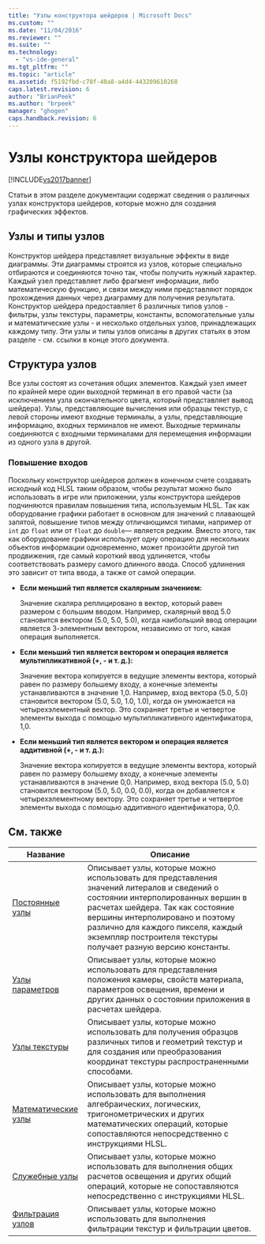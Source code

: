 ```yaml
---
title: "Узлы конструктора шейдеров | Microsoft Docs"
ms.custom: ""
ms.date: "11/04/2016"
ms.reviewer: ""
ms.suite: ""
ms.technology: 
  - "vs-ide-general"
ms.tgt_pltfrm: ""
ms.topic: "article"
ms.assetid: f5192fbd-c78f-40a8-a4d4-443209610268
caps.latest.revision: 6
author: "BrianPeek"
ms.author: "brpeek"
manager: "ghogen"
caps.handback.revision: 6
---
```

# Узлы конструктора шейдеров
[!INCLUDE[vs2017banner](../code-quality/includes/vs2017banner.md)]

Статьи в этом разделе документации содержат сведения о различных узлах конструктора шейдеров, которые можно для создания графических эффектов.  
  
## Узлы и типы узлов  
 Конструктор шейдера представляет визуальные эффекты в виде диаграммы.  Эти диаграммы строятся из узлов, которые специально отбираются и соединяются точно так, чтобы получить нужный характер.  Каждый узел представляет либо фрагмент информации, либо математическую функцию, и связи между ними представляют порядок прохождения данных через диаграмму для получения результата.  Конструктор шейдера предоставляет 6 различных типов узлов \- фильтры, узлы текстуры, параметры, константы, вспомогательные узлы и математические узлы \- и несколько отдельных узлов, принадлежащих каждому типу.  Эти узлы и типы узлов описаны в других статьях в этом разделе \- см. ссылки в конце этого документа.  
  
## Структура узлов  
 Все узлы состоят из сочетания общих элементов.  Каждый узел имеет по крайней мере один выходной терминал в его правой части \(за исключением узла окончательного цвета, который представляет вывод шейдера\).  Узлы, представляющие вычисления или образцы текстур, с левой стороны имеют входные терминалы, а узлы, представляющие информацию, входных терминалов не имеют.  Выходные терминалы соединяются с входными терминалами для перемещения информации из одного узла в другой.  
  
### Повышение входов  
 Поскольку конструктор шейдеров должен в конечном счете создавать исходный код HLSL таким образом, чтобы результат можно было использовать в игре или приложении, узлы конструктора шейдеров подчиняются правилам повышения типа, используемым HLSL.  Так как оборудование графики работает в основном для значений с плавающей запятой, повышение типов между отличающимся типами, например от `int` до `float` или от `float` до `double`— является редким.  Вместо этого, так как оборудование графики использует одну операцию для нескольких объектов информации одновременно, может произойти другой тип продвижения, где самый короткий ввод удлиняется, чтобы соответствовать размеру самого длинного ввода.  Способ удлинения это зависит от типа ввода, а также от самой операции.  
  
-   **Если меньший тип является скалярным значением:**  
  
     Значение скаляра реплицировано в вектор, который равен размером с большим вводом.  Например, скалярный ввод 5.0 становится вектором \(5.0, 5.0, 5.0\), когда наибольший ввод операции является 3\-элементным вектором, независимо от того, какая операция выполняется.  
  
-   **Если меньший тип является вектором и операция является мультипликативной \(\+, \- и т. д.\):**  
  
     Значение вектора копируется в ведущие элементы вектора, который равен по размеру большему входу, а конечные элементы устанавливаются в значение 1,0.  Например, вход вектора \(5.0, 5.0\) становится вектором \(5.0, 5.0, 1.0, 1.0\), когда он умножается на четырехэлементный вектор.  Это сохраняет третье и четвертое элементы выхода с помощью мультипликативного идентификатора, 1,0.  
  
-   **Если меньший тип является вектором и операция является аддитивной \(\+, \- и т. д.\):**  
  
     Значение вектора копируется в ведущие элементы вектора, который равен по размеру большему входу, а конечные элементы устанавливаются в значение 0,0.  Например, вход вектора \(5.0, 5.0\) становится вектором \(5.0, 5.0, 0.0, 0.0\), когда он добавляется к четырехэлементному вектору.  Это сохраняет третье и четвертое элементы выхода с помощью аддитивного идентификатора, 0,0.  
  
## См. также  
  
|Название|Описание|  
|--------------|--------------|  
|[Постоянные узлы](../designers/constant-nodes.md)|Описывает узлы, которые можно использовать для представления значений литералов и сведений о состоянии интерполированных вершин в расчетах шейдера.  Так как состояние вершины интерполировано и поэтому различно для каждого пикселя, каждый экземпляр построителя текстуры получает разную версию константы.|  
|[Узлы параметров](../designers/parameter-nodes.md)|Описывает узлы, которые можно использовать для представления положения камеры, свойств материала, параметров освещения, времени и других данных о состоянии приложения в расчетах шейдера.|  
|[Узлы текстуры](../designers/texture-nodes.md)|Описывает узлы, которые можно использовать для получения образцов различных типов и геометрий текстур и для создания или преобразования координат текстуры распространенными способами.|  
|[Математические узлы](../designers/math-nodes.md)|Описывает узлы, которые можно использовать для выполнения алгебраических, логических, тригонометрических и других математических операций, которые сопоставляются непосредственно с инструкциями HLSL.|  
|[Служебные узлы](../designers/utility-nodes.md)|Описывает узлы, которые можно использовать для выполнения общих расчетов освещения и других общий операций, которые не сопоставляются непосредственно с инструкциями HLSL.|  
|[Фильтрация узлов](../designers/filter-nodes.md)|Описывает узлы, которые можно использовать для выполнения фильтрации текстур и фильтрации цветов.|